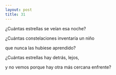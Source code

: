 ```yaml
---
layout: post
title: 31
---
```


¿Cuántas estrellas se veían esa noche?

¿Cuántas constelaciones inventaría un niño

que nunca las hubiese aprendido?

¿Cuántas estrellas hay detrás, lejos,

y no vemos porque hay otra más cercana enfrente?

